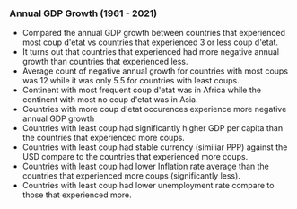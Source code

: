 ### Annual GDP Growth (1961 - 2021)
* Compared the annual GDP growth between countries that experienced most coup d'etat vs countries that experienced 3 or less coup d'etat. 
* It turns out that countries that experienced had more negative annual growth than countries that experienced less.
* Average count of negative annual growth for countries with most coups was 12 while it was only 5.5 for countries with least coups.
* Continent with most frequent coup d'etat was in Africa while the continent with most no coup d'etat was in Asia.
* Countries with more coup d'etat occurences experience more negative annual GDP growth
* Countries with least coup had significantly higher GDP per capita than the countries that experienced more coups.
* Countries with least coup had stable currency (similiar PPP) against the USD compare to the countries that experienced more coups.
* Countries with least coup had lower Inflation rate average than the countries that experienced more coups (significantly less).
* Countries with least coup had lower unemployment rate compare to those that experienced more.
